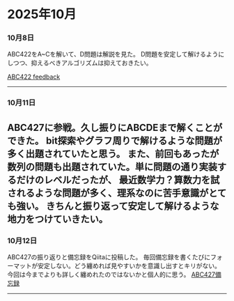 # 2025年10月

### 10月8日
ABC422をA~Cを解いて、D問題は解説を見た。
D問題を安定して解けるようにしつつ、抑えるべきアルゴリズムは抑えておきたい。

[ABC422 feedback](https://github.com/kaneda05/AtCoder/blob/main/ABC_400/ABC422/feedback.md)

---

### 10月11日
ABC427に参戦。久し振りにABCDEまで解くことができた。
bit探索やグラフ周りで解けるような問題が多く出題されていたと思う。
また、前回もあったが数列の問題も出題されていた。単に問題の通り実装するだけのレベルだったが、
最近数学力？算数力を試されるような問題が多く、理系なのに苦手意識がとても強い。
きちんと振り返って安定して解けるような地力をつけていきたい。
---

### 10月12日
ABC427の振り返りと備忘録をQiitaに投稿した。
毎回備忘録を書くたびにフォーマットが安定しない。どう纏めれば見やすいかを意識し出すとキリがない。
今回は今までよりも詳しく纏めれたのではないかと個人的に思う。
[ABC427備忘録](https://qiita.com/MK_05Ta/items/085a7c5fd7b973de538f)

---